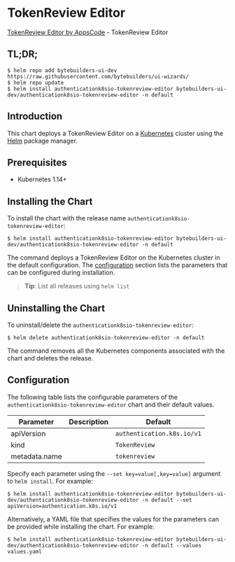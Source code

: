 # TokenReview Editor

[TokenReview Editor by AppsCode](https://byte.builders) - TokenReview Editor

## TL;DR;

```console
$ helm repo add bytebuilders-ui-dev https://raw.githubusercontent.com/bytebuilders/ui-wizards/
$ helm repo update
$ helm install authenticationk8sio-tokenreview-editor bytebuilders-ui-dev/authenticationk8sio-tokenreview-editor -n default
```

## Introduction

This chart deploys a TokenReview Editor on a [Kubernetes](http://kubernetes.io) cluster using the [Helm](https://helm.sh) package manager.

## Prerequisites

- Kubernetes 1.14+

## Installing the Chart

To install the chart with the release name `authenticationk8sio-tokenreview-editor`:

```console
$ helm install authenticationk8sio-tokenreview-editor bytebuilders-ui-dev/authenticationk8sio-tokenreview-editor -n default
```

The command deploys a TokenReview Editor on the Kubernetes cluster in the default configuration. The [configuration](#configuration) section lists the parameters that can be configured during installation.

> **Tip**: List all releases using `helm list`

## Uninstalling the Chart

To uninstall/delete the `authenticationk8sio-tokenreview-editor`:

```console
$ helm delete authenticationk8sio-tokenreview-editor -n default
```

The command removes all the Kubernetes components associated with the chart and deletes the release.

## Configuration

The following table lists the configurable parameters of the `authenticationk8sio-tokenreview-editor` chart and their default values.

|   Parameter   | Description |          Default           |
|---------------|-------------|----------------------------|
| apiVersion    |             | `authentication.k8s.io/v1` |
| kind          |             | `TokenReview`              |
| metadata.name |             | `tokenreview`              |


Specify each parameter using the `--set key=value[,key=value]` argument to `helm install`. For example:

```console
$ helm install authenticationk8sio-tokenreview-editor bytebuilders-ui-dev/authenticationk8sio-tokenreview-editor -n default --set apiVersion=authentication.k8s.io/v1
```

Alternatively, a YAML file that specifies the values for the parameters can be provided while
installing the chart. For example:

```console
$ helm install authenticationk8sio-tokenreview-editor bytebuilders-ui-dev/authenticationk8sio-tokenreview-editor -n default --values values.yaml
```
